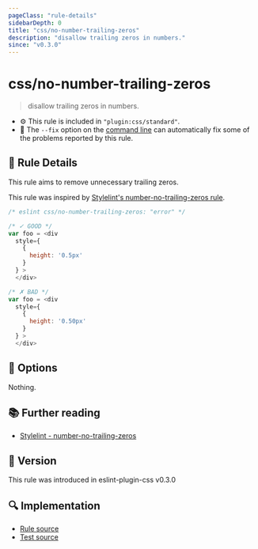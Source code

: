 ```yaml
---
pageClass: "rule-details"
sidebarDepth: 0
title: "css/no-number-trailing-zeros"
description: "disallow trailing zeros in numbers."
since: "v0.3.0"
---
```


# css/no-number-trailing-zeros

> disallow trailing zeros in numbers.

- :gear: This rule is included in `"plugin:css/standard"`.
- :wrench: The `--fix` option on the [command line](https://eslint.org/docs/user-guide/command-line-interface#fixing-problems) can automatically fix some of the problems reported by this rule.

## :book: Rule Details

This rule aims to remove unnecessary trailing zeros.

This rule was inspired by [Stylelint's number-no-trailing-zeros rule](https://stylelint.io/user-guide/rules/list/color-no-invalid-hex/).

<eslint-code-block fix>

```js
/* eslint css/no-number-trailing-zeros: "error" */

/* ✓ GOOD */
var foo = <div
  style={
    {
      height: '0.5px'
    }
  } >
  </div>

/* ✗ BAD */
var foo = <div
  style={
    {
      height: '0.50px'
    }
  } >
  </div>
```

</eslint-code-block>

## :wrench: Options

Nothing.

## :books: Further reading

- [Stylelint - number-no-trailing-zeros]

[Stylelint - number-no-trailing-zeros]: https://stylelint.io/user-guide/rules/list/number-no-trailing-zeros/

## :rocket: Version

This rule was introduced in eslint-plugin-css v0.3.0

## :mag: Implementation

- [Rule source](https://github.com/ota-meshi/eslint-plugin-css/blob/main/lib/rules/no-number-trailing-zeros.ts)
- [Test source](https://github.com/ota-meshi/eslint-plugin-css/blob/main/tests/lib/rules/no-number-trailing-zeros.ts)
